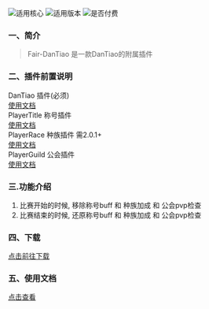![适用核心](https://img.shields.io/badge/适用核心-Spigot-blue)
![适用版本](https://img.shields.io/badge/适用版本-1.7.x--1.21.x-blue)
![是否付费](https://img.shields.io/badge/是否付费-否-blue)

### 一、简介

> Fair-DanTiao 是一款DanTiao的附属插件

### 二、插件前置说明

DanTiao 插件(必须)  
[使用文档](https://1392847363.gitbook.io/dantiao)  
PlayerTitle 称号插件  
[使用文档](https://ricedoc.handyplus.cn/wiki/PlayerTitle/README/)  
PlayerRace 种族插件 需2.0.1+      
[使用文档](https://ricedoc.handyplus.cn/wiki/PlayerRace/README/)  
PlayerGuild 公会插件      
[使用文档](https://ricedoc.handyplus.cn/wiki/PlayerGuild/README/)

### 三.功能介绍

1. 比赛开始的时候, 移除称号buff 和 种族加成 和 公会pvp检查
2. 比赛结束的时候, 还原称号buff 和 种族加成 和 公会pvp检查

### 四、下载

[点击前往下载](https://www.alipan.com/s/LRoaZzm1X9D)

### 五、使用文档

[点击查看](https://ricedoc.handyplus.cn/wiki/Fair-DanTiao/)